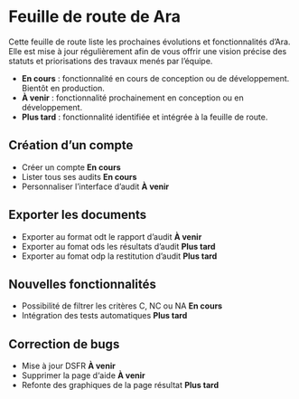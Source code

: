 # Feuille de route de Ara

Cette feuille de route liste les prochaines évolutions et fonctionnalités d’Ara. Elle est mise à jour régulièrement afin de vous offrir une vision précise des statuts et priorisations des travaux menés par l’équipe.

* **En cours** : fonctionnalité en cours de conception ou de développement. Bientôt en production.
* **À venir** : fonctionnalité prochainement en conception ou en développement.
* **Plus tard** : fonctionnalité identifiée et intégrée à la feuille de route.


## Création d’un compte

- Créer un compte **En cours**
- Lister tous ses audits **En cours**
- Personnaliser l’interface d’audit **À venir**

## Exporter les documents

- Exporter au format odt le rapport d’audit **À venir**
- Exporter au fomat ods les résultats d’audit **Plus tard**
- Exporter au fomat odp la restitution d’audit **Plus tard**

## Nouvelles fonctionnalités

- Possibilité de filtrer les critères C, NC ou NA **En cours**
- Intégration des tests automatiques **Plus tard**

## Correction de bugs

- Mise à jour DSFR **À venir**
- Supprimer la page d‘aide **À venir**
- Refonte des graphiques de la page résultat **Plus tard**
